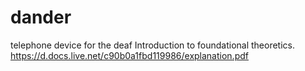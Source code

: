 # dander
telephone device for the deaf
Introduction to foundational theoretics.
https://d.docs.live.net/c90b0a1fbd119986/explanation.pdf
